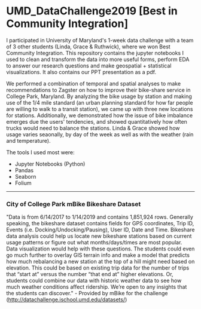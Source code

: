 # UMD_DataChallenge2019 [Best in Community Integration]

I participated in University of Maryland's 1-week data challenge with a team of 3 other students (Linda, Grace & Ruthwick), where we won Best Community Integration. This repository contains the jupyter notebooks I used to clean and transform the data into more useful forms, perform EDA to answer our research questions and make geospatial + statistical visualizations. It also contains our PPT presentation as a pdf.

We performed a combination of temporal and spatial analyses to make recommendations to Zagster on how to improve their bike-share service in College Park, Maryland. By analyzing the bike usage by station and making use of the 1/4 mile standard (an urban planning standard for how far people are willing to walk to a transit station), we came up with three new locations for stations. Additionally, we demonstrated how the issue of bike imbalance emerges due the users' tendencies, and showed quantitatively how often trucks would need to balance the stations. Linda & Grace showed how usage varies seaonally, by day of the week as well as with the weather (rain and temperature).

The tools I used most were:
  * Jupyter Notebooks (Python)
  * Pandas
  * Seaborn
  * Folium
  
 

_____________________________________________________________________________________________________________________

### City of College Park mBike Bikeshare Dataset
"Data is from 6/14/2017 to 1/14/2019 and contains 1,851,924 rows. Generally speaking, the bikeshare dataset contains fields for GPS coordinates, Trip ID, Events (i.e. Docking/Undocking/Pausing), User ID, Date and Time. Bikeshare data analysis could help us locate new bikeshare stations based on current usage patterns or figure out what months/days/times are most popular. Data visualization would help with these questions. The students could even go much further to overlay GIS terrain info and make a model that predicts how much rebalancing a new station at the top of a hill might need based on elevation. This could be based on existing trip data for the number of trips that “start at” versus the number “that end at” higher elevations. Or, students could combine our data with historic weather data to see how much weather conditions affect ridership. We’re open to any insights that the students can discover." - Provided by mBike for the challenge (http://datachallenge.ischool.umd.edu/datasets/)
